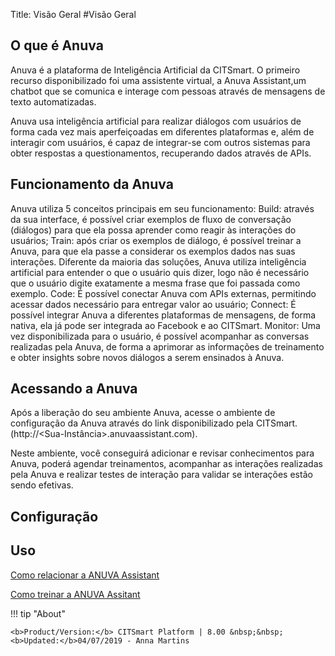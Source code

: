 Title: Visão Geral
#Visão Geral

## O que é Anuva

Anuva é a plataforma de Inteligência Artificial da CITSmart. O primeiro recurso disponibilizado foi uma assistente virtual, a Anuva Assistant,um chatbot que se comunica e interage com pessoas através de mensagens de texto automatizadas. 

Anuva usa inteligência artificial para realizar diálogos com usuários de forma cada vez mais aperfeiçoadas em diferentes plataformas e, além de interagir com usuários, é capaz de integrar-se com outros sistemas para obter respostas a questionamentos, recuperando dados através de APIs.

## Funcionamento da Anuva

Anuva utiliza 5 conceitos principais em seu funcionamento:
Build: através da sua interface, é possível criar exemplos de fluxo de conversação (diálogos) para que ela possa aprender como reagir às interações do usuários;
Train: após criar os exemplos de diálogo, é possível treinar a Anuva, para que ela passe a considerar os exemplos dados nas suas interações. Diferente da maioria das soluções, Anuva utiliza inteligência artificial para entender o que o usuário quis dizer, logo não é necessário que o usuário digite exatamente a mesma frase que foi passada como exemplo.
Code: É possível conectar Anuva com APIs externas, permitindo acessar dados necessário para entregar valor ao usuário;
Connect: É possível integrar Anuva a diferentes plataformas de mensagens, de forma nativa, ela já pode ser integrada ao Facebook e ao CITSmart.
Monitor: Uma vez disponibilizada para o usuário, é possível acompanhar as conversas realizadas pela Anuva, de forma a aprimorar as informações de treinamento e obter insights sobre novos diálogos a serem ensinados à Anuva. 

## Acessando a Anuva

Após a liberação do seu ambiente Anuva, acesse o ambiente de configuração da Anuva através do link disponibilizado pela CITSmart. (http://<Sua-Instância>.anuvaassistant.com).

Neste ambiente, você conseguirá adicionar e revisar conhecimentos para Anuva, poderá agendar treinamentos, acompanhar as interações realizadas pela Anuva e realizar testes de interação para validar se interações estão sendo efetivas.


## Configuração

## Uso

[Como relacionar a ANUVA Assistant](/pt-br/anuva/interact-anuva.html)

[Como treinar a ANUVA Assitant](/pt-br/anuva/trainning-anuva.html)

!!! tip "About"

    <b>Product/Version:</b> CITSmart Platform | 8.00 &nbsp;&nbsp;
    <b>Updated:</b>04/07/2019 - Anna Martins

